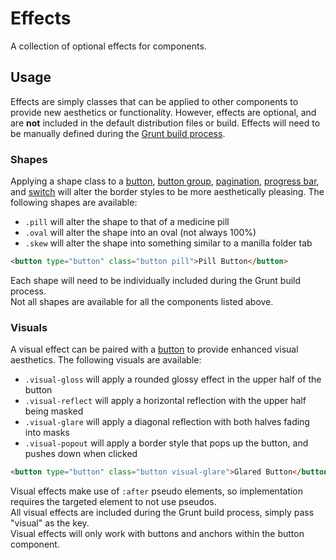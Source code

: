 # Effects #

A collection of optional effects for components.

## Usage ##

Effects are simply classes that can be applied to other components to provide new aesthetics or functionality.
However, effects are optional, and are **not** included in the default distribution files or build.
Effects will need to be manually defined during the [Grunt build process](../setup/custom-builds.md#including-effects).

### Shapes ###

Applying a shape class to a [button](button.md), [button group](button-group.md), [pagination](pagination.md),
[progress bar](progress.md), and [switch](switch.md) will alter the border styles to be more aesthetically pleasing.
The following shapes are available:

* `.pill` will alter the shape to that of a medicine pill
* `.oval` will alter the shape into an oval (not always 100%)
* `.skew` will alter the shape into something similar to a manilla folder tab

```html
<button type="button" class="button pill">Pill Button</button>
```

<div class="notice is-warning">
    Each shape will need to be individually included during the Grunt build process.
</div>

<div class="notice is-error">
    Not all shapes are available for all the components listed above.
</div>

### Visuals ###

A visual effect can be paired with a [button](button.md) to provide enhanced visual aesthetics.
The following visuals are available:

* `.visual-gloss` will apply a rounded glossy effect in the upper half of the button
* `.visual-reflect` will apply a horizontal reflection with the upper half being masked
* `.visual-glare` will apply a diagonal reflection with both halves fading into masks
* `.visual-popout` will apply a border style that pops up the button, and pushes down when clicked

```html
<button type="button" class="button visual-glare">Glared Button</button>
```

<div class="notice is-info">
    Visual effects make use of <code>:after</code> pseudo elements,
    so implementation requires the targeted element to not use pseudos.
</div>

<div class="notice is-warning">
    All visual effects are included during the Grunt build process, simply pass "visual" as the key.
</div>

<div class="notice is-error">
    Visual effects will only work with buttons and anchors within the button component.
</div>